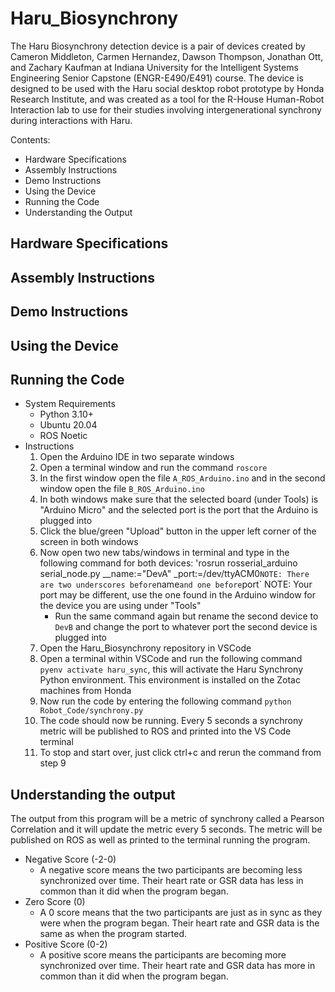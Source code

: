 # Haru_Biosynchrony
The Haru Biosynchrony detection device is a pair of devices created by Cameron Middleton, Carmen Hernandez, Dawson Thompson, Jonathan Ott, and Zachary Kaufman at Indiana University for the Intelligent Systems Engineering Senior Capstone (ENGR-E490/E491) course. The device is designed to be used with the Haru social desktop robot prototype by Honda Research Institute, and was created as a tool for the R-House Human-Robot Interaction lab to use for their studies involving intergenerational synchrony during interactions with Haru. 

Contents:
- Hardware Specifications
- Assembly Instructions
- Demo Instructions
- Using the Device
- Running the Code
- Understanding the Output

## Hardware Specifications


## Assembly Instructions


## Demo Instructions


## Using the Device


## Running the Code
- System Requirements
    - Python 3.10+
    - Ubuntu 20.04
    - ROS Noetic
- Instructions
    1. Open the Arduino IDE in two separate windows
    2. Open a terminal window and run the command `roscore`
    3. In the first window open the file `A_ROS_Arduino.ino` and in the second window open the file `B_ROS_Arduino.ino`
    4. In both windows make sure that the selected board (under Tools) is "Arduino Micro" and the selected port is the port that the Arduino is plugged into
    5. Click the blue/green "Upload" button in the upper left corner of the screen in both windows
    6. Now open two new tabs/windows in terminal and type in the following command for both devices: 'rosrun rosserial_arduino serial_node.py __name:="DevA" _port:=/dev/ttyACM0`
        NOTE: There are two underscores before `name` and one before `port`
        NOTE: Your port may be different, use the one found in the Arduino window for the device you are using under "Tools"
        - Run the same command again but rename the second device to `DevB` and change the port to whatever port the second device is plugged into
    7. Open the Haru_Biosynchrony repository in VSCode 
    8. Open a terminal within VSCode and run the following command `pyenv activate haru_sync`, this will activate the Haru Synchrony Python environment. This environment is installed on the Zotac machines from Honda
    9. Now run the code by entering the following command `python Robot_Code/synchrony.py`
    10. The code should now be running. Every 5 seconds a synchrony metric will be published to ROS and printed into the VS Code terminal
    11. To stop and start over, just click ctrl+c and rerun the command from step 9

## Understanding the output
The output from this program will be a metric of synchrony called a Pearson Correlation and it will update the metric every 5 seconds. The metric will be published on ROS as well as printed to the terminal running the program. 
- Negative Score (-2-0)
    - A negative score means the two participants are becoming less synchronized over time. Their heart rate or GSR data has less in common than it did when the program began.
- Zero Score (0)
    - A 0 score means that the two participants are just as in sync as they were when the program began. Their heart rate and GSR data is the same as when the program started.
- Positive Score (0-2)
    - A positive score means the participants are becoming more synchronized over time. Their heart rate and GSR data has more in common than it did when the program began.

